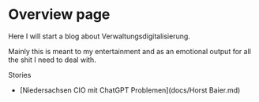 # Overview page

Here I will start a blog about Verwaltungsdigitalisierung. 

Mainly this is meant to my entertainment and as an emotional output for all the shit I need to deal with.  

Stories 
- [Niedersachsen CIO mit ChatGPT Problemen](docs/Horst Baier.md)
